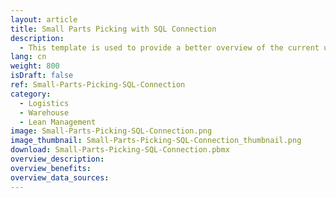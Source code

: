 ```yaml
---
layout: article
title: Small Parts Picking with SQL Connection
description: 
  - This template is used to provide a better overview of the current utilization of a warehouse. A SQL data source is used for this purpose. To be able to use this template for your purposes, the Microsoft SQL Server Native Client must be installed. https://www.microsoft.com/en-us/download/details.aspx?id=50402
lang: cn
weight: 800
isDraft: false
ref: Small-Parts-Picking-SQL-Connection
category:
  - Logistics
  - Warehouse
  - Lean Management
image: Small-Parts-Picking-SQL-Connection.png
image_thumbnail: Small-Parts-Picking-SQL-Connection_thumbnail.png
download: Small-Parts-Picking-SQL-Connection.pbmx
overview_description:
overview_benefits:
overview_data_sources:
---
```


